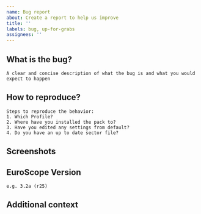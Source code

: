 ```yaml
---
name: Bug report
about: Create a report to help us improve
title: ''
labels: bug, up-for-grabs
assignees: ''
---
```


## What is the bug?
```A clear and concise description of what the bug is and what you would expect to happen```

## How to reproduce?
```
Steps to reproduce the behavior:
1. Which Profile?
2. Where have you installed the pack to?
3. Have you edited any settings from default?
4. Do you have an up to date sector file?
```


## Screenshots


## EuroScope Version
`e.g. 3.2a (r25)`


## Additional context

